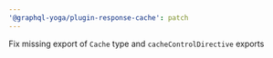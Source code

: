 ```yaml
---
'@graphql-yoga/plugin-response-cache': patch
---
```


Fix missing export of `Cache` type and `cacheControlDirective` exports
